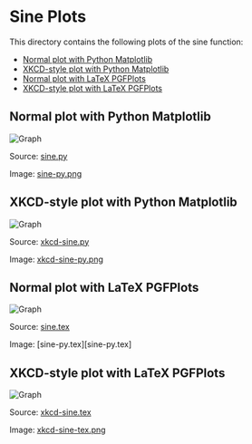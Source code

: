 Sine Plots
==========
This directory contains the following plots of the sine function:

- [Normal plot with Python Matplotlib][1]
- [XKCD-style plot with Python Matplotlib][2]
- [Normal plot with LaTeX PGFPlots][3]
- [XKCD-style plot with LaTeX PGFPlots][4]

[1]: #normal-plot-with-python-matplotlib
[2]: #xkcd-style-plot-with-python-matplotlib
[3]: #normal-plot-with-latex-pgfplots
[4]: #xkcd-style-plot-with-latex-pgfplots


Normal plot with Python Matplotlib
----------------------------------
![Graph][sine-py.png]

Source: [sine.py](sine.py)

Image: [sine-py.png][sine-py.png]


XKCD-style plot with Python Matplotlib
--------------------------------------
![Graph][xkcd-sine-py.png]

Source: [xkcd-sine.py](xkcd-sin.py)

Image: [xkcd-sine-py.png][xkcd-sine-py.png]


Normal plot with LaTeX PGFPlots
-------------------------------
![Graph][sine-tex.png]

Source: [sine.tex](sine.tex)

Image: [sine-py.tex][sine-py.tex]


XKCD-style plot with LaTeX PGFPlots
-----------------------------------
![Graph][xkcd-sine-tex.png]

Source: [xkcd-sine.tex](xkcd-sine.tex)

Image: [xkcd-sine-tex.png][xkcd-sine-tex.png]


[sine-py.png]: https://mycask.github.io/filebin/img/sine-plots/sine-py.png
[xkcd-sine-py.png]: https://mycask.github.io/filebin/img/sine-plots/xkcd-sine-py.png
[sine-tex.png]: https://mycask.github.io/filebin/img/sine-plots/sine-tex.png
[xkcd-sine-tex.png]: https://mycask.github.io/filebin/img/sine-plots/xkcd-sine-tex.png
